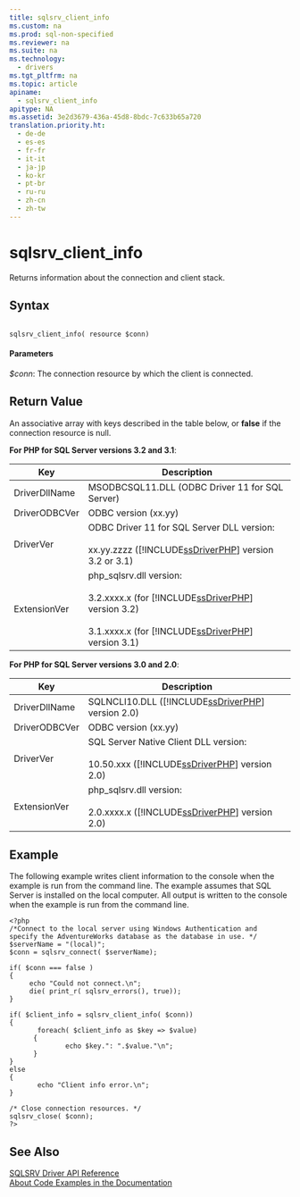 ```yaml
---
title: sqlsrv_client_info
ms.custom: na
ms.prod: sql-non-specified
ms.reviewer: na
ms.suite: na
ms.technology: 
  - drivers
ms.tgt_pltfrm: na
ms.topic: article
apiname: 
  - sqlsrv_client_info
apitype: NA
ms.assetid: 3e2d3679-436a-45d8-8bdc-7c633b65a720
translation.priority.ht: 
  - de-de
  - es-es
  - fr-fr
  - it-it
  - ja-jp
  - ko-kr
  - pt-br
  - ru-ru
  - zh-cn
  - zh-tw
---
```

# sqlsrv_client_info
Returns information about the connection and client stack.  
  
## Syntax  
  
```  
  
sqlsrv_client_info( resource $conn)  
```  
  
#### Parameters  
*$conn*: The connection resource by which the client is connected.  
  
## Return Value  
An associative array with keys described in the table below, or **false** if the connection resource is null.  
  
**For PHP for SQL Server versions 3.2 and 3.1**:  
  
|Key|Description|  
|-------|---------------|  
|DriverDllName|MSODBCSQL11.DLL \(ODBC Driver 11 for SQL Server\)|  
|DriverODBCVer|ODBC version \(xx.yy\)|  
|DriverVer|ODBC Driver 11 for SQL Server DLL version:<br /><br />xx.yy.zzzz \([!INCLUDE[ssDriverPHP](../content/includes/ssDriverPHP_md.md)] version 3.2 or 3.1\)|  
|ExtensionVer|php\_sqlsrv.dll version:<br /><br />3.2.xxxx.x \(for [!INCLUDE[ssDriverPHP](../content/includes/ssDriverPHP_md.md)] version 3.2\)<br /><br />3.1.xxxx.x \(for [!INCLUDE[ssDriverPHP](../content/includes/ssDriverPHP_md.md)] version 3.1\)|  
  
**For PHP for SQL Server versions 3.0 and 2.0**:  
  
|Key|Description|  
|-------|---------------|  
|DriverDllName|SQLNCLI10.DLL \([!INCLUDE[ssDriverPHP](../content/includes/ssDriverPHP_md.md)] version 2.0\)|  
|DriverODBCVer|ODBC version \(xx.yy\)|  
|DriverVer|SQL Server Native Client DLL version:<br /><br />10.50.xxx \([!INCLUDE[ssDriverPHP](../content/includes/ssDriverPHP_md.md)] version 2.0\)|  
|ExtensionVer|php\_sqlsrv.dll version:<br /><br />2.0.xxxx.x \([!INCLUDE[ssDriverPHP](../content/includes/ssDriverPHP_md.md)] version 2.0\)|  
  
## Example  
The following example writes client information to the console when the example is run from the command line. The example assumes that SQL Server is installed on the local computer. All output is written to the console when the example is run from the command line.  
  
```  
<?php  
/*Connect to the local server using Windows Authentication and   
specify the AdventureWorks database as the database in use. */  
$serverName = "(local)";  
$conn = sqlsrv_connect( $serverName);  
  
if( $conn === false )  
{  
     echo "Could not connect.\n";  
     die( print_r( sqlsrv_errors(), true));  
}  
  
if( $client_info = sqlsrv_client_info( $conn))  
{  
       foreach( $client_info as $key => $value)  
      {  
              echo $key.": ".$value."\n";  
      }  
}  
else  
{  
       echo "Client info error.\n";  
}  
  
/* Close connection resources. */  
sqlsrv_close( $conn);  
?>  
```  
  
## See Also  
[SQLSRV Driver API Reference](../content/SQLSRV-Driver-API-Reference.md)  
[About Code Examples in the Documentation](../content/About-Code-Examples-in-the-Documentation.md)  
  
